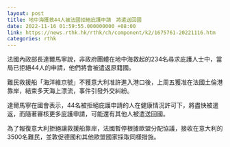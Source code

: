 ```yaml
---
layout: post
title: 地中海獲救44人被法國拒絕庇護申請　將遣送回國
date: 2022-11-16 01:59:55.000000000 +08:00
link: https://news.rthk.hk/rthk/ch/component/k2/1675761-20221116.htm
categories: rthk
---
```


法國內政部長達爾馬寧說，非政府團體在地中海救起的234名尋求庇護人士中，當局已拒絕44人的申請，他們將會被遣返原籍國。

難民救援船「海洋維京號」不獲意大利准許進入港口後，上周五獲准在法國土倫港靠岸，結束多天海上漂流，事件引發外交糾紛。

達爾馬寧在國會表示，44名被拒絕庇護申請的人在健康情況許可下，將盡快被遣返，而隨著審核更多庇護申請，可能還有其他人被遣送回國。

為了報復意大利拒絕讓救援船靠岸，法國暫停根據歐盟分配協議，接收在意大利的3500名難民，並敦促德國和其他歐盟國家採取同樣措施。
